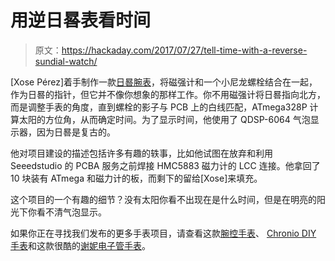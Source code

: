 # 用逆日晷表看时间

> 原文：<https://hackaday.com/2017/07/27/tell-time-with-a-reverse-sundial-watch/>

[Xose Pérez]着手制作一款[日晷腕表](http://tinkerman.cat/solr-digital-wrist-watch/)，将磁强计和一个小尼龙螺栓结合在一起，作为日晷的指针，但它并不像你想象的那样工作。你不用磁强计将日晷指向北方，而是调整手表的角度，直到螺栓的影子与 PCB 上的白线匹配，ATmega328P 计算太阳的方位角，从而确定时间。为了显示时间，他使用了 QDSP-6064 气泡显示器，因为日晷是复古的。

他对项目建设的描述包括许多有趣的轶事，比如他试图在放弃和利用 Seeedstudio 的 PCBA 服务之前焊接 HMC5883 磁力计的 LCC 连接。他拿回了 10 块装有 ATmega 和磁力计的板，而剩下的留给[Xose]来填充。

这个项目的一个有趣的细节？没有太阳你看不出现在是什么时间，但是在明亮的阳光下你看不清气泡显示。

如果你正在寻找我们发布的更多手表项目，请查看这款[腕控手表](http://hackaday.com/2016/11/26/controlling-this-smartwatch-is-all-in-the-wrist/)、 [Chronio DIY 手表](http://hackaday.com/2017/02/15/chronio-diy-watch-slick-and-low-power/)和这款很酷的[谢妮电子管手表](http://hackaday.com/2017/01/20/plus-size-watch-with-a-pair-of-tiny-nixies/)。